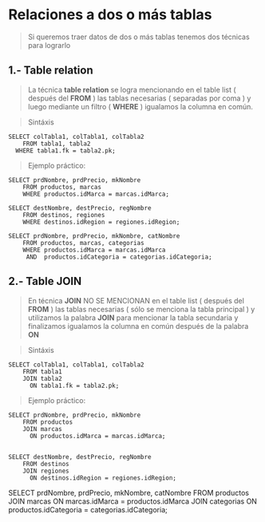 # Relaciones a dos o más tablas

> Si queremos traer datos de dos o más tablas
> tenemos dos técnicas para lograrlo

## 1.- Table relation
> La técnica **table relation** se logra mencionando
> en el table list ( después del **FROM** )
> las tablas necesarias ( separadas por coma )
> y luego mediante un filtro ( **WHERE** )
> igualamos la columna en común.


> Sintáxis  

    SELECT colTabla1, colTabla1, colTabla2  
        FROM tabla1, tabla2  
      WHERE tabla1.fk = tabla2.pk;

> Ejemplo práctico: 

    SELECT prdNombre, prdPrecio, mkNombre  
        FROM productos, marcas  
        WHERE productos.idMarca = marcas.idMarca;

    SELECT destNombre, destPrecio, regNombre  
        FROM destinos, regiones  
        WHERE destinos.idRegion = regiones.idRegion;

    SELECT prdNombre, prdPrecio, mkNombre, catNombre  
        FROM productos, marcas, categorias  
        WHERE productos.idMarca = marcas.idMarca  
         AND  productos.idCategoria = categorias.idCategoria;

## 2.- Table **JOIN**
> En técnica **JOIN** NO SE MENCIONAN 
> en el table list ( después del **FROM** )
> las tablas necesarias ( sólo se menciona la tabla principal )
> y utilizamos la palabra **JOIN** para mencionar la tabla secundaria
> y finalizamos igualamos la columna en común después
> de la palabra **ON**


> Sintáxis

    SELECT colTabla1, colTabla1, colTabla2    
        FROM tabla1  
        JOIN tabla2  
          ON tabla1.fk = tabla2.pk;

> Ejemplo práctico: 

    SELECT prdNombre, prdPrecio, mkNombre  
        FROM productos  
        JOIN marcas  
          ON productos.idMarca = marcas.idMarca;


    SELECT destNombre, destPrecio, regNombre  
        FROM destinos  
        JOIN regiones  
          ON destinos.idRegion = regiones.idRegion;


SELECT prdNombre, prdPrecio, mkNombre, catNombre
FROM productos
JOIN marcas
ON marcas.idMarca = productos.idMarca
JOIN categorias
ON productos.idCategoria = categorias.idCategoria;



